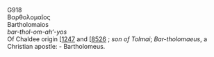 <body>
  <p>G918<br>  Βαρθολομαῖος  <br> Bartholomaios  <br><i>bar-thol-om-ah‘-yos </i><br>Of Chaldee origin [<a href="h1247.htm">1247</a>  and [<a href="h8526.htm">8526</a> ; <i>son</i> <i>of</i> <i>Tolmai</i>; <i>Bar-tholomaeus</i>, a Christian apostle: - Bartholomeus.<br></p>
 </body>